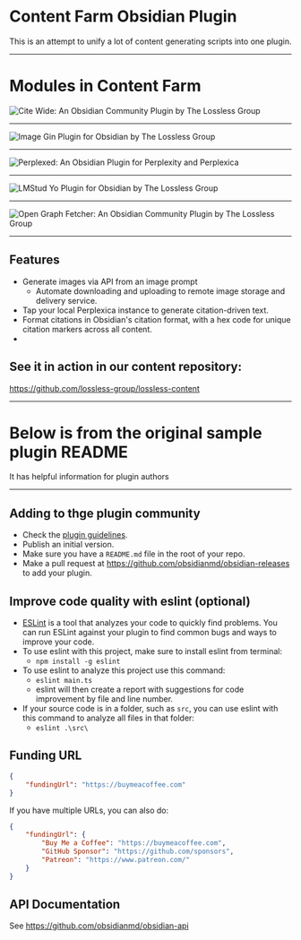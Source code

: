 # Content Farm Obsidian Plugin

This is an attempt to unify a lot of content generating scripts into one plugin. 

***

# Modules in Content Farm
![Cite Wide: An Obsidian Community Plugin by The Lossless Group](https://i.imgur.com/CJ18gyp.png)
***
![Image Gin Plugin for Obsidian by The Lossless Group](https://i.imgur.com/jp2ME1E.png)
***
![Perplexed: An Obsidian Plugin for Perplexity and Perplexica](https://i.imgur.com/MVOK3rk.png)
***
![LMStud Yo Plugin for Obsidian by The Lossless Group](https://i.imgur.com/jp2ME1E.png)
***
![Open Graph Fetcher: An Obsidian Community Plugin by The Lossless Group](https://i.imgur.com/0v6sPkv.png)
***

## Features

 - Generate images via API from an image prompt
    - Automate downloading and uploading to remote image storage and delivery service.
 - Tap your local Perplexica instance to generate citation-driven text. 
 - Format citations in Obsidian's citation format, with a hex code for unique citation markers across all content.
 - 

## See it in action in our content repository:
https://github.com/lossless-group/lossless-content

***
# Below is from the original sample plugin README 
It has helpful information for plugin authors
***


## Adding to thge plugin community

- Check the [plugin guidelines](https://docs.obsidian.md/Plugins/Releasing/Plugin+guidelines).
- Publish an initial version.
- Make sure you have a `README.md` file in the root of your repo.
- Make a pull request at https://github.com/obsidianmd/obsidian-releases to add your plugin.

## Improve code quality with eslint (optional)
- [ESLint](https://eslint.org/) is a tool that analyzes your code to quickly find problems. You can run ESLint against your plugin to find common bugs and ways to improve your code. 
- To use eslint with this project, make sure to install eslint from terminal:
  - `npm install -g eslint`
- To use eslint to analyze this project use this command:
  - `eslint main.ts`
  - eslint will then create a report with suggestions for code improvement by file and line number.
- If your source code is in a folder, such as `src`, you can use eslint with this command to analyze all files in that folder:
  - `eslint .\src\`

## Funding URL


```json
{
    "fundingUrl": "https://buymeacoffee.com"
}
```

If you have multiple URLs, you can also do:

```json
{
    "fundingUrl": {
        "Buy Me a Coffee": "https://buymeacoffee.com",
        "GitHub Sponsor": "https://github.com/sponsors",
        "Patreon": "https://www.patreon.com/"
    }
}
```

## API Documentation

See https://github.com/obsidianmd/obsidian-api
